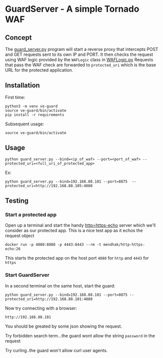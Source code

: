 # GuardServer - A simple Tornado WAF

## Concept

The [guard_server.py](./guard_server.py) program will start a reverse proxy that intercepts POST and GET requests sent to its own IP and PORT.
It then checks the request using WAF logic provided by the `WAFLogic` class in [WAFLogic.py](./WAFLogic.py)
Requests that pass the WAF check are forwarded to `protected_uri` which is the base URL for the protected application.

## Installation

First time:

```
python3 -m venv ve-guard
source ve-guard/bin/activate
pip install -r requirements
```

Subsequent usage:

```
source ve-guard/bin/activate
```

## Usage

```
python guard_server.py --bind=<ip_of_waf> --port=<port_of_waf> --protected_uri=<full_uri_of_protected_app>
```

Ex:

```
python guard_server.py --bind=192.168.88.101 --port=8875  --protected_uri=http://192.168.88.105:4080
```

## Testing

### Start a protected app

Open up a terminal and start the handy [http=https-echo](https://github.com/mendhak/docker-http-https-echo) server which we'll consider as our protected app.  This is a nice test app as it echos the request object

```
docker run -p 4080:8080 -p 4443:8443 --rm -t mendhak/http-https-echo:26
```

This starts the protected app on the host port `4080` for `http` and `4443` for `https`

### Start GuardServer

In a second terminal on the same host, start the guard:

```
python guard_server.py --bind=192.168.88.101 --port=8875 --protected_uri=http://192.168.88.101:4080
```

Now try connecting with a browser:

```
http://192.168.88.101
```

You should be greated by some json showing the request.  

Try forbidden search term...the guard wont allow the string `password` in the request


Try curling..the guard won't allow curl user agents.